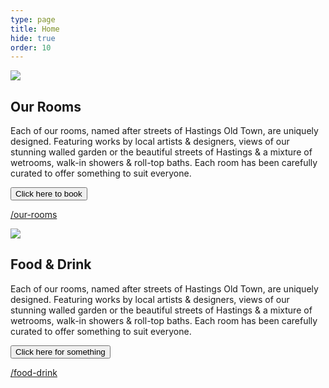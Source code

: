 ```yaml
---
type: page
title: Home
hide: true
order: 10
---
```

![](/assets/img/our-rooms-hero.jpg)

<div class="section-block">

## Our Rooms

Each of our rooms, named after streets of Hastings Old Town, are uniquely designed. Featuring works by local artists & designers, views of our stunning walled garden or the beautiful streets of Hastings & a mixture of wetrooms, walk-in showers & roll-top baths. Each room has been carefully curated to offer something to suit everyone.

<button>Click here to book</button>

[/our-rooms](/our-rooms)

</div>

![](/assets/img/our-rooms-hero.jpg)

<div>

## Food & Drink

Each of our rooms, named after streets of Hastings Old Town, are uniquely designed. Featuring works by local artists & designers, views of our stunning walled garden or the beautiful streets of Hastings & a mixture of wetrooms, walk-in showers & roll-top baths. Each room has been carefully curated to offer something to suit everyone.

<button>Click here for something</button>

[/food-drink](/food-drink)

</div>

